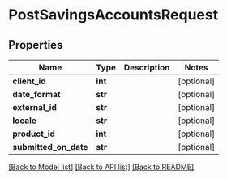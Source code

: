 # PostSavingsAccountsRequest

## Properties
Name | Type | Description | Notes
------------ | ------------- | ------------- | -------------
**client_id** | **int** |  | [optional] 
**date_format** | **str** |  | [optional] 
**external_id** | **str** |  | [optional] 
**locale** | **str** |  | [optional] 
**product_id** | **int** |  | [optional] 
**submitted_on_date** | **str** |  | [optional] 

[[Back to Model list]](../README.md#documentation-for-models) [[Back to API list]](../README.md#documentation-for-api-endpoints) [[Back to README]](../README.md)

